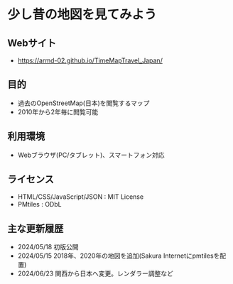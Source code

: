 # 少し昔の地図を見てみよう

## Webサイト
* https://armd-02.github.io/TimeMapTravel_Japan/

## 目的
* 過去のOpenStreetMap(日本)を閲覧するマップ
* 2010年から2年毎に閲覧可能

## 利用環境
* Webブラウザ(PC/タブレット)、スマートフォン対応

## ライセンス
* HTML/CSS/JavaScript/JSON : MIT License
* PMtiles : ODbL

## 主な更新履歴
* 2024/05/18 初版公開
* 2024/05/15 2018年、2020年の地図を追加(Sakura Internetにpmtilesを配置)
* 2024/06/23 関西から日本へ変更。レンダラー調整など
